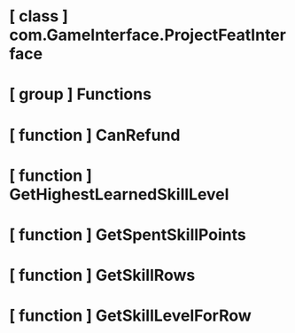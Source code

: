 # [ class ] com.GameInterface.ProjectFeatInterface

# [ group ] Functions

# [ function ] CanRefund

# [ function ] GetHighestLearnedSkillLevel

# [ function ] GetSpentSkillPoints

# [ function ] GetSkillRows

# [ function ] GetSkillLevelForRow

